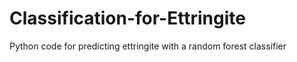 # Classification-for-Ettringite
Python code for predicting ettringite with a random forest classifier 

